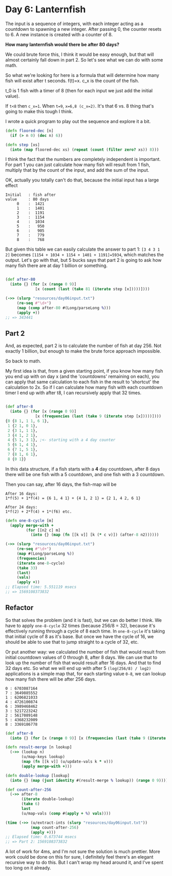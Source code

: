 # Day 6: Lanternfish

The input is a sequence of integers, with each integer acting as a countdown to spawning a new integer. After passing 0, the counter resets to 6. A new instance is created with a counter of 8.

**How many lanternfish would there be after 80 days?**

We could brute force this, I think it would be easy enough, but that will almost certainly fall down in part 2. So let's see what we can do with some math.

So what we're looking for here is a formula that will determine how many fish will exist after t seconds. f(t)=x. c_x is the count of the fish.

t_0 is 1 fish with a timer of 8 (then for each input we just add the initial value).

If `t<8` then `c_x=1`. When `t=9`, `x=6,8 (c_x=2)`. It's that 6 vs. 8 thing that's going to make this tough I think.

I wrote a quick program to play out the sequence and explore it a bit.

``` clojure
(defn floored-dec [n]
  (if (> n 0) (dec n) 6))

(defn step [xs] 
  (into (map floored-dec xs) (repeat (count (filter zero? xs)) 8)))
```

I think the fact that the numbers are completely independent is important. For part 1 you can just calculate how many fish will result from 1 fish, multiply that by the count of the input, and add the sum of the input.

OK, actually you totally can't do that, because the initial input has a large effect

```
Initial   : fish after 
value     : 80 days
     0    :  1421
     1    :  1401
     2    :  1191
     3    :  1154
     4    :  1034
     5    :   950
     6    :   905
     7    :   779
     8    :   768
```

But given this table we can easily calculate the answer to part 1: `[3 4 3 1 2]` becomes `[1154 + 1034 + 1154 + 1401 + 1191]=5934`, which matches the output. Let's go with that, but 5 bucks says that part 2 is going to ask how many fish there are at day 1 billion or something.

``` clojure

(def after-80
  (into {} (for [x (range 0 9)]
             [x (count (last (take 81 (iterate step [x]))))])))

(->> (slurp "resources/day06input.txt")
     (re-seq #"\d+")
     (map (comp after-80 #(Long/parseLong %)))
     (apply +))
;; => 343441
```

## Part 2

And, as expected, part 2 is to calculate the number of fish at day 256. Not exactly 1 billion, but enough to make the brute force approach impossible.

So back to math.

My first idea is that, from a given starting point, if you know how many fish you end up with on day x (and the 'countdowns' remaining on each), you can apply that same calculation to each fish in the result to 'shortcut' the calculation to 2x. So if I can calculate how many fish with each countdown timer I end up with after t8, I can recursively apply that 32 times.

``` clojure

(def after-8
  (into {} (for [x (range 0 9)]
             [x (frequencies (last (take 9 (iterate step [x]))))])))
{0 {8 1, 1 1, 6 1},
 1 {2 1, 0 1},
 2 {3 1, 1 1},
 3 {4 1, 2 1},
 4 {5 1, 3 1}, ;<- starting with a 4 day counter
 5 {6 1, 4 1},
 6 {7 1, 5 1},
 7 {8 1, 6 1},
 8 {0 1}}
 ```

In this data structure, if a fish starts with a **4** day countdown, after 8 days there will be one fish with a 5 countdown, and one fish with a 3 countdown.

Then you can say, after 16 days, the fish-map will be

```
After 16 days:
1*f(5) + 1*f(4) = {6 1, 4 1} + {4 1, 2 1} = {2 1, 4 2, 6 1}

After 24 days:
1*f(2) + 2*f(4) + 1*(f6) etc.
```


``` clojure
(defn one-8-cycle [m]
  (apply merge-with +
         (for [[n2 c] m]
           (into {} (map (fn [[k v]] [k (* c v)]) (after-8 n2))))))

(->> (slurp "resources/day06input.txt")
     (re-seq #"\d+")
     (map #(Long/parseLong %))
     (frequencies)
     (iterate one-8-cycle)
     (take 33)
     (last)
     (vals)
     (apply +))
;; Elapsed time: 5.551119 msecs
;; => 1569108373832
```

## Refactor

So that solves the problem (and it is fast), but we can do better I think. We have to apply `one-8-cycle` 32 times (because 256/8 = 32), because it's effectively running through a cycle of 8 each time. In `one-8-cycle` it's taking that initial cycle of 8 as it's base. But once we have the cycle of 16, we should be able to use that to jump straight to a cycle of 32, etc.

Or put another way: we calculated the number of fish that would result from initial countdown values of 0 through 8, after 8 days. We can use that to look up the number of fish that would result after 16 days. And that to find 32 days etc. So what we will end up with after 5 `(log(256/8) / log2)` applications is a simple map that, for each starting value `0-8`, we can lookup how many fish there will be after 256 days. 

```
0 : 6703087164
7 : 3649885552
1 : 6206821033
4 : 4726100874
6 : 3989468462
3 : 5217223242
2 : 5617089148
5 : 4368232009
8 : 3369186778
```

``` clojure
(def after-8
  (into {} (for [x (range 0 9)] [x (frequencies (last (take 9 (iterate step [x]))))])))

(defn result-merge [n lookup]
  (->> (lookup n)
       (u/map-keys lookup)
       (map (fn [[k v]] (u/update-vals k * v)))
       (apply merge-with +)))

(defn double-lookup [lookup]
  (into {} (map (juxt identity #(result-merge % lookup)) (range 0 9))))

(def count-after-256
  (->> after-8
       (iterate double-lookup)
       (take 6)
       last
       (u/map-vals (comp #(apply + %) vals))))

(time (->> (u/extract-ints (slurp "resources/day06input.txt"))
           (map count-after-256)
           (apply +)))
;; Elapsed time: 0.673744 msecs
;; => Part 2: 1569108373832
```

A lot of work for 4ms, and I'm not sure the solution is much prettier. More work could be done on this for sure, I definitely feel there's an elegant recursive way to do this. But I can't wrap my head around it, and I've spent too long on it already.


